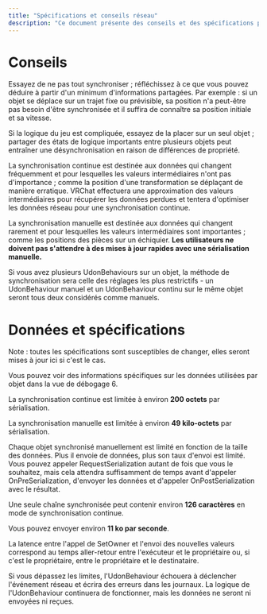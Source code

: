 ```yaml
---
title: "Spécifications et conseils réseau"
description: "Ce document présente des conseils et des spécifications pour la gestion du réseau."
---
```


# Conseils

Essayez de ne pas tout synchroniser ; réfléchissez à ce que vous pouvez déduire à partir d'un minimum d'informations partagées. Par exemple : si un objet se déplace sur un trajet fixe ou prévisible, sa position n'a peut-être pas besoin d'être synchronisée et il suffira de connaître sa position initiale et sa vitesse.

Si la logique du jeu est compliquée, essayez de la placer sur un seul objet ; partager des états de logique importants entre plusieurs objets peut entraîner une désynchronisation en raison de différences de propriété.

La synchronisation continue est destinée aux données qui changent fréquemment et pour lesquelles les valeurs intermédiaires n'ont pas d'importance ; comme la position d'une transformation se déplaçant de manière erratique. VRChat effectuera une approximation des valeurs intermédiaires pour récupérer les données perdues et tentera d'optimiser les données réseau pour une synchronisation continue.

La synchronisation manuelle est destinée aux données qui changent rarement et pour lesquelles les valeurs intermédiaires sont importantes ; comme les positions des pièces sur un échiquier.
**Les utilisateurs ne doivent pas s'attendre à des mises à jour rapides avec une sérialisation manuelle.**

Si vous avez plusieurs UdonBehaviours sur un objet, la méthode de synchronisation sera celle des réglages les plus restrictifs - un UdonBehaviour manuel et un UdonBehaviour continu sur le même objet seront tous deux considérés comme manuels.

# Données et spécifications
Note : toutes les spécifications sont susceptibles de changer, elles seront mises à jour ici si c'est le cas.

Vous pouvez voir des informations spécifiques sur les données utilisées par objet dans la vue de débogage 6.

La synchronisation continue est limitée à environ **200 octets** par sérialisation.

La synchronisation manuelle est limitée à environ **49 kilo-octets** par sérialisation.

Chaque objet synchronisé manuellement est limité en fonction de la taille des données. Plus il envoie de données, plus son taux d'envoi est limité. Vous pouvez appeler RequestSerialization autant de fois que vous le souhaitez, mais cela attendra suffisamment de temps avant d'appeler OnPreSerialization, d'envoyer les données et d'appeler OnPostSerialization avec le résultat.

Une seule chaîne synchronisée peut contenir environ **126 caractères** en mode de synchronisation continue.

Vous pouvez envoyer environ **11 ko par seconde**.

La latence entre l'appel de SetOwner et l'envoi des nouvelles valeurs correspond au temps aller-retour entre l'exécuteur et le propriétaire ou, si c'est le propriétaire, entre le propriétaire et le destinataire.

Si vous dépassez les limites, l'UdonBehaviour échouera à déclencher l'événement réseau et écrira des erreurs dans les journaux. La logique de l'UdonBehaviour continuera de fonctionner, mais les données ne seront ni envoyées ni reçues.
